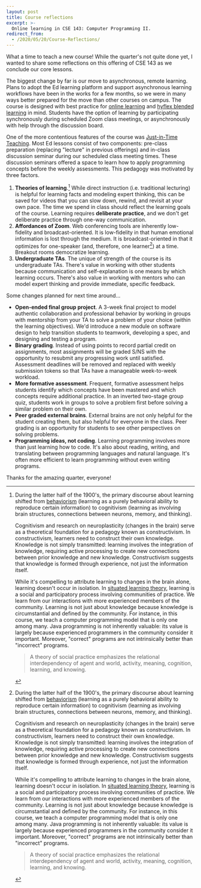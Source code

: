 ```yaml
---
layout: post
title: Course reflections
excerpt: >-
  Online learning in CSE 143: Computer Programming II.
redirect_from:
  - /2020/05/20/Course-Reflections/
---
```


What a time to teach a new course! While the quarter's not quite done yet, I wanted to share some reflections on this offering of CSE 143 as we conclude our core lessons.

The biggest change by far is our move to asynchronous, remote learning. Plans to adopt the Ed learning platform and support asynchronous learning workflows have been in the works for a few months, so we were in many ways better prepared for the move than other courses on campus. The course is designed with best practice for [online learning](https://www.youtube.com/watch?v=a5PK71a7ShU) and [hyflex blended learning](https://rtalbert.org/research-report-experiencing-the-hyflex-model/) in mind. Students have the option of learning by participating synchronously during scheduled Zoom class meetings, or asynchronously with help through the discussion board.

One of the more contentious features of the course was [Just-in-Time Teaching](https://cft.vanderbilt.edu/guides-sub-pages/just-in-time-teaching-jitt/). Most Ed lessons consist of two components: pre-class preparation (replacing "lecture" in previous offerings) and in-class discussion seminar during our scheduled class meeting times. These discussion seminars offered a space to learn how to apply programming concepts before the weekly assessments. This pedagogy was motivated by three factors.

1. **Theories of learning**.[^1] While direct instruction (i.e. traditional lecturing) is helpful for learning facts and modeling expert thinking, this can be saved for videos that you can slow down, rewind, and revisit at your own pace. The time we spend in class should reflect the learning goals of the course. Learning requires **deliberate practice**, and we don't get deliberate practice through one-way communication.
1. **Affordances of Zoom**. Web conferencing tools are inherently low-fidelity and broadcast-oriented. It is low-fidelity in that human emotional information is lost through the medium. It is broadcast-oriented in that it optimizes for one-speaker (and, therefore, one learner[^1]) at a time. Breakout rooms democratize learning.
1. **Undergraduate TAs**. The unique of strength of the course is its undergraduate TAs. There's value in working with other students because communication and self-explanation is one means by which learning occurs. There's also value in working with mentors who can model expert thinking and provide immediate, specific feedback.

[^1]: During the latter half of the 1900's, the primary discourse about learning shifted from [behaviorism](https://computinged.wordpress.com/2020/01/27/thorndike-won-dewey-lost-the-most-important-thing-to-know-about-the-us-education-system/) (learning as a purely behavioral ability to reproduce certain information) to cognitivism (learning as involving brain structures, connections between neurons, memory, and thinking).

      Cognitivism and research on neuroplasticity (changes in the brain) serve as a theoretical foundation for a pedagogy known as constructivism. In constructivism, learners need to construct their own knowledge. Knowledge is not simply transmitted: learning involves the integration of knowledge, requiring active processing to create new connections between prior knowledge and new knowledge. Constructivism suggests that knowledge is formed through experience, not just the information itself.

      While it's compelling to attribute learning to changes in the brain alone, learning doesn't occur in isolation. In [situated learning theory](https://laurenmarg.com/2018/09/07/book-summary-lave-wenger-1991-situated-learning-legitimate-peripheral-participation/), learning is a social and participatory process involving communities of practice. We learn from our interactions with more experienced members of the community. Learning is not just about knowledge because knowledge is circumstantial and defined by the community. For instance, in this course, we teach a computer programming model that is only one among many. Java programming is not inherently valuable: its value is largely because experienced programmers in the community consider it important. Moreover, "correct" programs are not intrinsically better than "incorrect" programs.

      > A theory of social practice emphasizes the relational interdependency of agent and world, activity, meaning, cognition, learning, and knowing.

Some changes planned for next time around...

- **Open-ended final group project**. A 3-week final project to model authentic collaboration and professional behavior by working in groups with mentorship from your TA to solve a problem of your choice (within the learning objectives). We'd introduce a new module on software design to help transition students to teamwork, developing a spec, and designing and testing a program.
- **Binary grading**. Instead of using points to record partial credit on assignments, most assignments will be graded S/NS with the opportunity to resubmit any progressing work until satisfied. Assessment deadlines will be removed and replaced with weekly submission tokens so that TAs have a manageable week-to-week workload.
- **More formative assessment**. Frequent, formative assessment helps students identify which concepts have been mastered and which concepts require additional practice. In an inverted two-stage group quiz, students work in groups to solve a problem first before solving a similar problem on their own.
- **Peer graded external brains**. External brains are not only helpful for the student creating them, but also helpful for everyone in the class. Peer grading is an opportunity for students to see other perspectives on solving problems.
- **Programming ideas, not coding**. Learning programming involves more than just learning how to code. It's also about reading, writing, and translating between programming languages and natural language. It's often more efficient to learn programming without even writing programs.

Thanks for the amazing quarter, everyone!
